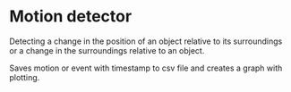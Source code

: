 # Motion detector

Detecting a change in the position of an object relative to its surroundings or a change in the surroundings relative to an object.

Saves motion or event with timestamp to csv file and creates a graph with plotting.
